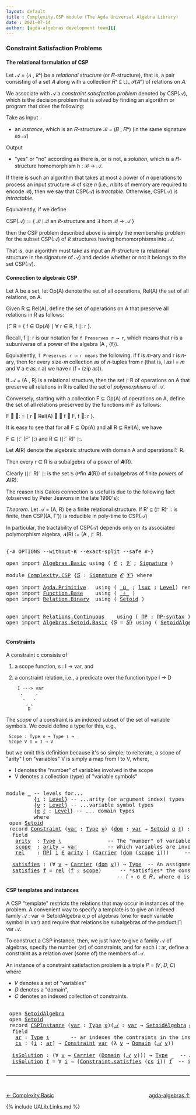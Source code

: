 ```yaml
---
layout: default
title : Complexity.CSP module (The Agda Universal Algebra Library)
date : 2021-07-14
author: [agda-algebras development team][]
---
```


### <a id="constraint-satisfaction-problems">Constraint Satisfaction Problems</a>

#### <a id="the-relational-formulation-of-csp">The relational formulation of CSP</a>

Let 𝒜 = (𝐴 , 𝑅ᵃ) be a *relational structure* (or 𝑅-structure), that is, a pair consisting
of a set 𝐴 along with a collection 𝑅ᵃ ⊆ ⋃ₙ 𝒫(𝐴ⁿ) of relations on 𝐴.

We associate with 𝒜 a *constraint satisfaction problem* denoted by CSP(𝒜), which is the
decision problem that is solved by finding an algorithm or program that does the following:

Take as input

+ an *instance*, which is an 𝑅-structure ℬ = (𝐵 , 𝑅ᵇ) (in the same signature as 𝒜)

Output

+ "yes" or "no" according as there is, or is not, a *solution*, which is a 𝑅-structure
  homomorphism h : ℬ → 𝒜.

If there is such an algorithm that takes at most a power of 𝑛 operations to process an
input structure ℬ of size 𝑛 (i.e., 𝑛 bits of memory are required to encode ℬ), then
we say that CSP(𝒜) is *tractable*.  Otherwise, CSP(𝒜) is *intractable*.

Equivalently, if we define

  CSP(𝒜) := \{ ℬ ∣ ℬ an 𝑅-structure and ∃ hom ℬ → 𝒜 \}

then the CSP problem described above is simply the membership problem for the subset
CSP(𝒜) of 𝑅 structures having homomorphisms into 𝒜.

That is, our algorithm must take as input an 𝑅-structure (a relational structure in the
signature of 𝒜) and decide whether or not it belongs to the set CSP(𝒜).



#### <a id="connection-to-algebraic-csp">Connection to algebraic CSP</a>

Let A be a set, let Op(A) denote the set of all operations, Rel(A) the set of all
relations, on A.

Given R ⊆ Rel(A), define the set of operations on A that preserve all relations
in R as follows:

∣: ⃖ R  =  \{ f ∈ Op(𝐴) ∣ ∀ r ∈ R, f ∣: r \}.

Recall, f ∣: r is our notation for `f Preserves r ⟶ r`, which means that r is a
subuniverse of a power of the algebra (A , {f}).

Equivalently, `f Preserves r ⟶ r means` the following: if f is 𝑚-ary and r is
𝑛-ary, then for every size-𝑚 collection 𝑎𝑠 of 𝑛-tuples from r (that is, ∣ 𝑎𝑠 ∣ = 𝑚
and ∀ a ∈ 𝑎𝑠, r a) we have r (f ∘ (zip 𝑎𝑠)).


If 𝒜 = (A , R) is a relational structure, then the set ∣: ⃖R of operations on A that
preserve all relations in R is called the set of *polymorphisms* of 𝒜.

Conversely, starting with a collection F ⊆ Op(A) of operations on A, define
the set of all relations preserved by the functions in F as follows:

F ⃗ ∣:  =  \{ r ∈ Rel(A) ∣ ∀ f ∈ F, f ∣: r \}.

It is easy to see that for all F ⊆ Op(A) and all R ⊆ Rel(A), we have

  F ⊆  ∣: ⃖ (F ⃗ ∣:)    and    R ⊆ (∣: ⃖ R) ⃗ ∣:.

Let 𝑨(R) denote the algebraic structure with domain A and operations ∣: ⃖ R.

Then every r ∈ R is a subalgebra of a power of 𝑨(R).

Clearly (∣: ⃖ R) ⃗ ∣: is the set 𝖲 (𝖯fin 𝑨(R)) of subalgebras of finite powers of 𝑨(R).

The reason this Galois connection is useful is due to the following fact (observed by
Peter Jeavons in the late 1990's):

*Theorem*. Let 𝒜 = (A, R) be a finite relational structure.
           If R' ⊆ (∣: ⃖ R) ⃗ ∣: is finite, then CSP((A, Γ'))
           is reducible in poly-time to CSP(𝒜)

In particular, the tractability of CSP(𝒜) depends only on its associated polymorphism
algebra, 𝑨(R) := (A , ∣: ⃖ R).

<pre class="Agda">

<a id="3287" class="Symbol">{-#</a> <a id="3291" class="Keyword">OPTIONS</a> <a id="3299" class="Pragma">--without-K</a> <a id="3311" class="Pragma">--exact-split</a> <a id="3325" class="Pragma">--safe</a> <a id="3332" class="Symbol">#-}</a>

<a id="3337" class="Keyword">open</a> <a id="3342" class="Keyword">import</a> <a id="3349" href="Algebras.Basic.html" class="Module">Algebras.Basic</a> <a id="3364" class="Keyword">using</a> <a id="3370" class="Symbol">(</a> <a id="3372" href="Algebras.Basic.html#1155" class="Generalizable">𝓞</a> <a id="3374" class="Symbol">;</a> <a id="3376" href="Algebras.Basic.html#1157" class="Generalizable">𝓥</a> <a id="3378" class="Symbol">;</a> <a id="3380" href="Algebras.Basic.html#3581" class="Function">Signature</a> <a id="3390" class="Symbol">)</a>

<a id="3393" class="Keyword">module</a> <a id="3400" href="Complexity.CSP.html" class="Module">Complexity.CSP</a> <a id="3415" class="Symbol">{</a><a id="3416" href="Complexity.CSP.html#3416" class="Bound">𝑆</a> <a id="3418" class="Symbol">:</a> <a id="3420" href="Algebras.Basic.html#3581" class="Function">Signature</a> <a id="3430" href="Algebras.Basic.html#1155" class="Generalizable">𝓞</a> <a id="3432" href="Algebras.Basic.html#1157" class="Generalizable">𝓥</a><a id="3433" class="Symbol">}</a> <a id="3435" class="Keyword">where</a>

<a id="3442" class="Keyword">open</a> <a id="3447" class="Keyword">import</a> <a id="3454" href="Agda.Primitive.html" class="Module">Agda.Primitive</a>   <a id="3471" class="Keyword">using</a> <a id="3477" class="Symbol">(</a> <a id="3479" href="Agda.Primitive.html#810" class="Primitive Operator">_⊔_</a> <a id="3483" class="Symbol">;</a> <a id="3485" href="Agda.Primitive.html#780" class="Primitive">lsuc</a> <a id="3490" class="Symbol">;</a> <a id="3492" href="Agda.Primitive.html#597" class="Postulate">Level</a><a id="3497" class="Symbol">)</a> <a id="3499" class="Keyword">renaming</a> <a id="3508" class="Symbol">(</a> <a id="3510" href="Agda.Primitive.html#326" class="Primitive">Set</a> <a id="3514" class="Symbol">to</a> <a id="3517" class="Primitive">Type</a> <a id="3522" class="Symbol">)</a>
<a id="3524" class="Keyword">open</a> <a id="3529" class="Keyword">import</a> <a id="3536" href="Function.Base.html" class="Module">Function.Base</a>    <a id="3553" class="Keyword">using</a> <a id="3559" class="Symbol">(</a> <a id="3561" href="Function.Base.html#1031" class="Function Operator">_∘_</a> <a id="3565" class="Symbol">)</a>
<a id="3567" class="Keyword">open</a> <a id="3572" class="Keyword">import</a> <a id="3579" href="Relation.Binary.html" class="Module">Relation.Binary</a>  <a id="3596" class="Keyword">using</a> <a id="3602" class="Symbol">(</a> <a id="3604" href="Relation.Binary.Bundles.html#1009" class="Record">Setoid</a> <a id="3611" class="Symbol">)</a>


<a id="3615" class="Keyword">open</a> <a id="3620" class="Keyword">import</a> <a id="3627" href="Relations.Continuous.html" class="Module">Relations.Continuous</a>    <a id="3651" class="Keyword">using</a> <a id="3657" class="Symbol">(</a> <a id="3659" href="Relations.Continuous.html#4190" class="Function">ΠΡ</a> <a id="3662" class="Symbol">;</a> <a id="3664" href="Relations.Continuous.html#4298" class="Function">ΠΡ-syntax</a> <a id="3674" class="Symbol">)</a>
<a id="3676" class="Keyword">open</a> <a id="3681" class="Keyword">import</a> <a id="3688" href="Algebras.Setoid.Basic.html" class="Module">Algebras.Setoid.Basic</a> <a id="3710" class="Symbol">{</a><a id="3711" class="Argument">𝑆</a> <a id="3713" class="Symbol">=</a> <a id="3715" href="Complexity.CSP.html#3416" class="Bound">𝑆</a><a id="3716" class="Symbol">}</a> <a id="3718" class="Keyword">using</a> <a id="3724" class="Symbol">(</a> <a id="3726" href="Algebras.Setoid.Basic.html#3276" class="Record">SetoidAlgebra</a> <a id="3740" class="Symbol">)</a>

</pre>


#### <a id="constraints">Constraints</a>

A constraint c consists of

1. a scope function,  s : I → var, and

2. a constraint relation, i.e., a predicate over the function type I → D

        I ···> var
         .     .
          .   .
           ⌟ ⌞
            D


The *scope* of a constraint is an indexed subset of the set of variable symbols.
We could define a type for this, e.g.,

```
 Scope : Type ν → Type ι → _
 Scope V I = I → V
```

but we omit this definition because it's so simple; to reiterate,
a scope of "arity" I on "variables" V is simply a map from I to V,
where,

* I denotes the "number" of variables involved in the scope
* V denotes a collection (type) of "variable symbols"

<pre class="Agda">

<a id="4471" class="Keyword">module</a> <a id="4478" href="Complexity.CSP.html#4478" class="Module">_</a> <a id="4480" class="Comment">-- levels for...</a>
         <a id="4506" class="Symbol">{</a><a id="4507" href="Complexity.CSP.html#4507" class="Bound">ι</a> <a id="4509" class="Symbol">:</a> <a id="4511" href="Agda.Primitive.html#597" class="Postulate">Level</a><a id="4516" class="Symbol">}</a> <a id="4518" class="Comment">-- ...arity (or argument index) types</a>
         <a id="4565" class="Symbol">{</a><a id="4566" href="Complexity.CSP.html#4566" class="Bound">ν</a> <a id="4568" class="Symbol">:</a> <a id="4570" href="Agda.Primitive.html#597" class="Postulate">Level</a><a id="4575" class="Symbol">}</a> <a id="4577" class="Comment">-- ...variable symbol types</a>
         <a id="4614" class="Symbol">{</a><a id="4615" href="Complexity.CSP.html#4615" class="Bound">α</a> <a id="4617" href="Complexity.CSP.html#4617" class="Bound">ℓ</a> <a id="4619" class="Symbol">:</a> <a id="4621" href="Agda.Primitive.html#597" class="Postulate">Level</a><a id="4626" class="Symbol">}</a> <a id="4628" class="Comment">-- ... domain types</a>
         <a id="4657" class="Keyword">where</a>
 <a id="4664" class="Keyword">open</a> <a id="4669" href="Relation.Binary.Bundles.html#1009" class="Module">Setoid</a>
 <a id="4677" class="Keyword">record</a> <a id="4684" href="Complexity.CSP.html#4684" class="Record">Constraint</a> <a id="4695" class="Symbol">(</a><a id="4696" href="Complexity.CSP.html#4696" class="Bound">var</a> <a id="4700" class="Symbol">:</a> <a id="4702" href="Complexity.CSP.html#3517" class="Primitive">Type</a> <a id="4707" href="Complexity.CSP.html#4566" class="Bound">ν</a><a id="4708" class="Symbol">)</a> <a id="4710" class="Symbol">(</a><a id="4711" href="Complexity.CSP.html#4711" class="Bound">dom</a> <a id="4715" class="Symbol">:</a> <a id="4717" href="Complexity.CSP.html#4696" class="Bound">var</a> <a id="4721" class="Symbol">→</a> <a id="4723" href="Relation.Binary.Bundles.html#1009" class="Record">Setoid</a> <a id="4730" href="Complexity.CSP.html#4615" class="Bound">α</a> <a id="4732" href="Complexity.CSP.html#4617" class="Bound">ℓ</a><a id="4733" class="Symbol">)</a> <a id="4735" class="Symbol">:</a> <a id="4737" href="Complexity.CSP.html#3517" class="Primitive">Type</a> <a id="4742" class="Symbol">(</a><a id="4743" href="Complexity.CSP.html#4566" class="Bound">ν</a> <a id="4745" href="Agda.Primitive.html#810" class="Primitive Operator">⊔</a> <a id="4747" href="Complexity.CSP.html#4615" class="Bound">α</a> <a id="4749" href="Agda.Primitive.html#810" class="Primitive Operator">⊔</a> <a id="4751" href="Agda.Primitive.html#780" class="Primitive">lsuc</a> <a id="4756" href="Complexity.CSP.html#4507" class="Bound">ι</a><a id="4757" class="Symbol">)</a> <a id="4759" class="Keyword">where</a>
  <a id="4767" class="Keyword">field</a>
   <a id="4776" href="Complexity.CSP.html#4776" class="Field">arity</a>  <a id="4783" class="Symbol">:</a> <a id="4785" href="Complexity.CSP.html#3517" class="Primitive">Type</a> <a id="4790" href="Complexity.CSP.html#4507" class="Bound">ι</a>               <a id="4806" class="Comment">-- The &quot;number&quot; of variables involved in the constraint.</a>
   <a id="4866" href="Complexity.CSP.html#4866" class="Field">scope</a>  <a id="4873" class="Symbol">:</a> <a id="4875" href="Complexity.CSP.html#4776" class="Field">arity</a> <a id="4881" class="Symbol">→</a> <a id="4883" href="Complexity.CSP.html#4696" class="Bound">var</a>          <a id="4896" class="Comment">-- Which variables are involved in the constraint.</a>
   <a id="4950" href="Complexity.CSP.html#4950" class="Field">rel</a>    <a id="4957" class="Symbol">:</a> <a id="4959" href="Relations.Continuous.html#4298" class="Function">ΠΡ[</a> <a id="4963" href="Complexity.CSP.html#4963" class="Bound">i</a> <a id="4965" href="Relations.Continuous.html#4298" class="Function">∈</a> <a id="4967" href="Complexity.CSP.html#4776" class="Field">arity</a> <a id="4973" href="Relations.Continuous.html#4298" class="Function">]</a> <a id="4975" class="Symbol">(</a><a id="4976" href="Relation.Binary.Bundles.html#1072" class="Field">Carrier</a> <a id="4984" class="Symbol">(</a><a id="4985" href="Complexity.CSP.html#4711" class="Bound">dom</a> <a id="4989" class="Symbol">(</a><a id="4990" href="Complexity.CSP.html#4866" class="Field">scope</a> <a id="4996" href="Complexity.CSP.html#4963" class="Bound">i</a><a id="4997" class="Symbol">)))</a>     <a id="5005" class="Comment">-- The constraint relation.</a>

  <a id="5036" href="Complexity.CSP.html#5036" class="Function">satisfies</a> <a id="5046" class="Symbol">:</a> <a id="5048" class="Symbol">(∀</a> <a id="5051" href="Complexity.CSP.html#5051" class="Bound">v</a> <a id="5053" class="Symbol">→</a> <a id="5055" href="Relation.Binary.Bundles.html#1072" class="Field">Carrier</a> <a id="5063" class="Symbol">(</a><a id="5064" href="Complexity.CSP.html#4711" class="Bound">dom</a> <a id="5068" href="Complexity.CSP.html#5051" class="Bound">v</a><a id="5069" class="Symbol">))</a> <a id="5072" class="Symbol">→</a> <a id="5074" href="Complexity.CSP.html#3517" class="Primitive">Type</a>  <a id="5080" class="Comment">-- An assignment 𝑓 : var → dom of values to variables</a>
  <a id="5136" href="Complexity.CSP.html#5036" class="Function">satisfies</a> <a id="5146" href="Complexity.CSP.html#5146" class="Bound">f</a> <a id="5148" class="Symbol">=</a> <a id="5150" href="Complexity.CSP.html#4950" class="Field">rel</a> <a id="5154" class="Symbol">(</a><a id="5155" href="Complexity.CSP.html#5146" class="Bound">f</a> <a id="5157" href="Function.Base.html#1031" class="Function Operator">∘</a> <a id="5159" href="Complexity.CSP.html#4866" class="Field">scope</a><a id="5164" class="Symbol">)</a>      <a id="5171" class="Comment">-- *satisfies* the constraint 𝐶 = (σ , 𝑅) provided</a>
                                    <a id="5258" class="Comment">-- 𝑓 ∘ σ ∈ 𝑅, where σ is the scope of the constraint.</a>
</pre>


#### <a id="csp-templates-and-instances">CSP templates and instances</a>

A CSP "template" restricts the relations that may occur in instances of the problem.
A convenient way to specify a template is to give an indexed family
𝒜 : var → SetoidAlgebra α ρ of algebras (one for each variable symbol in var)
and require that relations be subalgebras of the product ⨅ var 𝒜.

To construct a CSP instance, then, we just have to give a family 𝒜 of algebras, specify
the number (ar) of constraints, and for each i : ar, define a constraint as a relation
over (some of) the members of 𝒜.

An instance of a constraint satisfaction problem is a triple 𝑃 = (𝑉, 𝐷, 𝐶) where

* 𝑉 denotes a set of "variables"
* 𝐷 denotes a "domain",
* 𝐶 denotes an indexed collection of constraints.

<pre class="Agda">

 <a id="6111" class="Keyword">open</a> <a id="6116" href="Algebras.Setoid.Basic.html#3276" class="Module">SetoidAlgebra</a>
 <a id="6131" class="Keyword">open</a> <a id="6136" href="Relation.Binary.Bundles.html#1009" class="Module">Setoid</a>
 <a id="6144" class="Keyword">record</a> <a id="6151" href="Complexity.CSP.html#6151" class="Record">CSPInstance</a> <a id="6163" class="Symbol">(</a><a id="6164" href="Complexity.CSP.html#6164" class="Bound">var</a> <a id="6168" class="Symbol">:</a> <a id="6170" href="Complexity.CSP.html#3517" class="Primitive">Type</a> <a id="6175" href="Complexity.CSP.html#4566" class="Bound">ν</a><a id="6176" class="Symbol">)(</a><a id="6178" href="Complexity.CSP.html#6178" class="Bound">𝒜</a> <a id="6180" class="Symbol">:</a> <a id="6182" href="Complexity.CSP.html#6164" class="Bound">var</a> <a id="6186" class="Symbol">→</a> <a id="6188" href="Algebras.Setoid.Basic.html#3276" class="Record">SetoidAlgebra</a> <a id="6202" href="Complexity.CSP.html#4615" class="Bound">α</a> <a id="6204" href="Complexity.CSP.html#4617" class="Bound">ℓ</a><a id="6205" class="Symbol">)</a> <a id="6207" class="Symbol">:</a> <a id="6209" href="Complexity.CSP.html#3517" class="Primitive">Type</a> <a id="6214" class="Symbol">(</a><a id="6215" href="Complexity.CSP.html#4566" class="Bound">ν</a> <a id="6217" href="Agda.Primitive.html#810" class="Primitive Operator">⊔</a> <a id="6219" href="Complexity.CSP.html#4615" class="Bound">α</a> <a id="6221" href="Agda.Primitive.html#810" class="Primitive Operator">⊔</a> <a id="6223" href="Agda.Primitive.html#780" class="Primitive">lsuc</a> <a id="6228" href="Complexity.CSP.html#4507" class="Bound">ι</a><a id="6229" class="Symbol">)</a> <a id="6231" class="Keyword">where</a>
  <a id="6239" class="Keyword">field</a>
   <a id="6248" href="Complexity.CSP.html#6248" class="Field">ar</a> <a id="6251" class="Symbol">:</a> <a id="6253" href="Complexity.CSP.html#3517" class="Primitive">Type</a> <a id="6258" href="Complexity.CSP.html#4507" class="Bound">ι</a>       <a id="6266" class="Comment">-- ar indexes the contraints in the instance</a>
   <a id="6314" href="Complexity.CSP.html#6314" class="Field">cs</a> <a id="6317" class="Symbol">:</a> <a id="6319" class="Symbol">(</a><a id="6320" href="Complexity.CSP.html#6320" class="Bound">i</a> <a id="6322" class="Symbol">:</a> <a id="6324" href="Complexity.CSP.html#6248" class="Field">ar</a><a id="6326" class="Symbol">)</a> <a id="6328" class="Symbol">→</a> <a id="6330" href="Complexity.CSP.html#4684" class="Record">Constraint</a> <a id="6341" href="Complexity.CSP.html#6164" class="Bound">var</a> <a id="6345" class="Symbol">(λ</a> <a id="6348" href="Complexity.CSP.html#6348" class="Bound">v</a> <a id="6350" class="Symbol">→</a> <a id="6352" href="Algebras.Setoid.Basic.html#3342" class="Field">Domain</a> <a id="6359" class="Symbol">(</a><a id="6360" href="Complexity.CSP.html#6178" class="Bound">𝒜</a> <a id="6362" href="Complexity.CSP.html#6348" class="Bound">v</a><a id="6363" class="Symbol">))</a>

  <a id="6369" href="Complexity.CSP.html#6369" class="Function">isSolution</a> <a id="6380" class="Symbol">:</a> <a id="6382" class="Symbol">(∀</a> <a id="6385" href="Complexity.CSP.html#6385" class="Bound">v</a> <a id="6387" class="Symbol">→</a> <a id="6389" href="Relation.Binary.Bundles.html#1072" class="Field">Carrier</a> <a id="6397" class="Symbol">(</a><a id="6398" href="Algebras.Setoid.Basic.html#3342" class="Field">Domain</a> <a id="6405" class="Symbol">(</a><a id="6406" href="Complexity.CSP.html#6178" class="Bound">𝒜</a> <a id="6408" href="Complexity.CSP.html#6385" class="Bound">v</a><a id="6409" class="Symbol">)))</a> <a id="6413" class="Symbol">→</a> <a id="6415" href="Complexity.CSP.html#3517" class="Primitive">Type</a> <a id="6420" class="Symbol">_</a>  <a id="6423" class="Comment">-- An assignment *solves* the instance</a>
  <a id="6464" href="Complexity.CSP.html#6369" class="Function">isSolution</a> <a id="6475" href="Complexity.CSP.html#6475" class="Bound">f</a> <a id="6477" class="Symbol">=</a> <a id="6479" class="Symbol">∀</a> <a id="6481" href="Complexity.CSP.html#6481" class="Bound">i</a> <a id="6483" class="Symbol">→</a> <a id="6485" class="Symbol">(</a><a id="6486" href="Complexity.CSP.html#5036" class="Function">Constraint.satisfies</a> <a id="6507" class="Symbol">(</a><a id="6508" href="Complexity.CSP.html#6314" class="Field">cs</a> <a id="6511" href="Complexity.CSP.html#6481" class="Bound">i</a><a id="6512" class="Symbol">))</a> <a id="6515" href="Complexity.CSP.html#6475" class="Bound">f</a>  <a id="6518" class="Comment">-- if it satisfies all the constraints.</a>

</pre>


--------------------------------

<br>

[← Complexity.Basic](Complexity.Basic.html)
<span style="float:right;">[agda-algebras ↑](agda-algebras.html)</span>

{% include UALib.Links.md %}

[agda-algebras development team]: https://github.com/ualib/agda-algebras#the-agda-algebras-development-team


